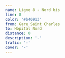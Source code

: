 ```yaml
---
name: Ligne 8 - Nord bis
line: 8
color: '#b46913'
from: Gare Saint Charles
to: Hôpital Nord
distance: 0
description: '-'
trafic: '-'
cover: '-'
---
```


##
